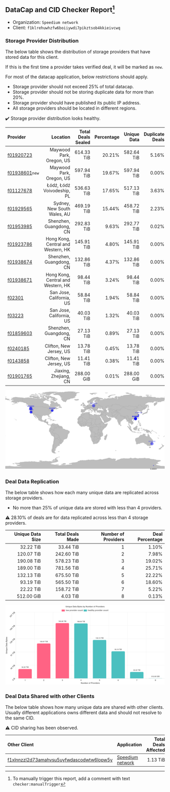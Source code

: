 ## DataCap and CID Checker Report[^1]
 - Organization: `Speedium network`
 - Client: `f1klrehuwhzfw6boiiywdi7pikztsob4kkieivcwq`
### Storage Provider Distribution
The below table shows the distribution of storage providers that have stored data for this client.

If this is the first time a provider takes verified deal, it will be marked as `new`.

For most of the datacap application, below restrictions should apply.
 - Storage provider should not exceed 25% of total datacap.
 - Storage provider should not be storing duplicate data for more than 20%.
 - Storage provider should have published its public IP address.
 - All storage providers should be located in different regions.

✔️ Storage provider distribution looks healthy.

| Provider                                                    |                           Location | Total Deals Sealed | Percentage | Unique Data | Duplicate Deals |
| :---------------------------------------------------------- | ---------------------------------: | -----------------: | ---------: | ----------: | --------------: |
| [f01920723](https://filfox.info/en/address/f01920723)       |           Maywood Park, Oregon, US |         614.33 TiB |     20.21% |  582.64 TiB |           5.16% |
| [f01938601](https://filfox.info/en/address/f01938601)`new`  |           Maywood Park, Oregon, US |         597.94 TiB |     19.67% |  597.94 TiB |           0.00% |
| [f01127678](https://filfox.info/en/address/f01127678)       |         Łódź, Łódź Voivodeship, PL |         536.63 TiB |     17.65% |  517.13 TiB |           3.63% |
| [f01929565](https://filfox.info/en/address/f01929565)       |        Sydney, New South Wales, AU |         469.19 TiB |     15.44% |  458.72 TiB |           2.23% |
| [f01953985](https://filfox.info/en/address/f01953985)       |            Shenzhen, Guangdong, CN |         292.83 TiB |      9.63% |  292.77 TiB |           0.02% |
| [f01923786](https://filfox.info/en/address/f01923786)       | Hong Kong, Central and Western, HK |         145.91 TiB |      4.80% |  145.91 TiB |           0.00% |
| [f01938674](https://filfox.info/en/address/f01938674)       |            Shenzhen, Guangdong, CN |         132.86 TiB |      4.37% |  132.86 TiB |           0.00% |
| [f01938671](https://filfox.info/en/address/f01938671)       | Hong Kong, Central and Western, HK |          98.44 TiB |      3.24% |   98.44 TiB |           0.00% |
| [f02301](https://filfox.info/en/address/f02301)             |           San Jose, California, US |          58.84 TiB |      1.94% |   58.84 TiB |           0.00% |
| [f03223](https://filfox.info/en/address/f03223)             |           San Jose, California, US |          40.03 TiB |      1.32% |   40.03 TiB |           0.00% |
| [f01859603](https://filfox.info/en/address/f01859603)       |            Shenzhen, Guangdong, CN |          27.13 TiB |      0.89% |   27.13 TiB |           0.00% |
| [f0240185](https://filfox.info/en/address/f0240185)         |            Clifton, New Jersey, US |          13.78 TiB |      0.45% |   13.78 TiB |           0.00% |
| [f0143858](https://filfox.info/en/address/f0143858)         |            Clifton, New Jersey, US |          11.41 TiB |      0.38% |   11.41 TiB |           0.00% |
| [f01901765](https://filfox.info/en/address/f01901765)       |              Jiaxing, Zhejiang, CN |         288.00 GiB |      0.01% |  288.00 GiB |           0.00% |

![Provider Distribution](https://raw.githubusercontent.com/data-preservation-programs/filplus-checker-assets/main/filecoin-project/filecoin-plus-large-datasets/issues/485/1671097168777.png)
### Deal Data Replication
The below table shows how each many unique data are replicated across storage providers.
- No more than 25% of unique data are stored with less than 4 providers.

⚠️ 28.10% of deals are for data replicated across less than 4 storage providers.

| Unique Data Size | Total Deals Made | Number of Providers | Deal Percentage |
| ---------------: | ---------------: | ------------------: | --------------: |
|        32.22 TiB |        33.44 TiB |                   1 |           1.10% |
|       120.07 TiB |       242.60 TiB |                   2 |           7.98% |
|       190.08 TiB |       578.23 TiB |                   3 |          19.02% |
|       189.00 TiB |       781.56 TiB |                   4 |          25.71% |
|       132.13 TiB |       675.50 TiB |                   5 |          22.22% |
|        93.19 TiB |       565.50 TiB |                   6 |          18.60% |
|        22.22 TiB |       158.72 TiB |                   7 |           5.22% |
|       512.00 GiB |         4.03 TiB |                   8 |           0.13% |

![Replication Distribution](https://raw.githubusercontent.com/data-preservation-programs/filplus-checker-assets/main/filecoin-project/filecoin-plus-large-datasets/issues/485/1671097169497.png)
### Deal Data Shared with other Clients
The below table shows how many unique data are shared with other clients.
Usually different applications owns different data and should not resolve to the same CID.

⚠️ CID sharing has been observed.

| Other Client                                                                                                          | Application                                                                                     | Total Deals Affected | Unique CIDs |        Verifier |
| :-------------------------------------------------------------------------------------------------------------------- | :---------------------------------------------------------------------------------------------- | -------------------: | ----------: | --------------: |
| [f1xlnnzzl2d73amahvsu5uyfwdascodwtw6lopw5y](https://filfox.info/en/address/f1xlnnzzl2d73amahvsu5uyfwdascodwtw6lopw5y) | [Speedium network](https://github.com/filecoin-project/filecoin-plus-large-datasets/issues/486) |             1.13 TiB |           9 | LDN v3 multisig |

[^1]: To manually trigger this report, add a comment with text `checker:manualTrigger`
